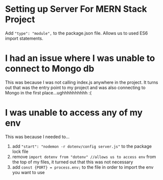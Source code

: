 # Setting up Server For MERN Stack Project 

Add ```"type": "module",``` to the package.json file. Allows us to used ES6 import statements. 

# I had an issue where I was unable to connect to Mongo db

This was because I was not calling index.js anywhere in the project. It turns out that was the entry point to my project and was also connecting to Mongo in the first place...ughhhhhhhhhh :(

# I was unable to access any of my env 

This was because I needed to...

1. add  ```"start": "nodemon -r dotenv/config server.js"``` to the package lock file 
2. remove  ```import dotenv from "dotenv" //allows us to access env``` from the top of my files, it turned out that this was not necessary
3. add ```const {PORT} = process.env;``` to the file in order to import the env you want to use


